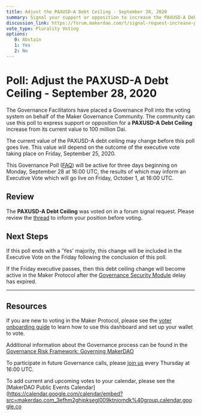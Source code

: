 ```yaml
---
title: Adjust the PAXUSD-A Debt Ceiling - September 28, 2020
summary: Signal your support or opposition to increase the PAXUSD-A Debt Ceiling from its current value to 100 million Dai
discussion_link: https://forum.makerdao.com/t/signal-request-increase-paxusd-a-debt-ceiling/4263
vote_type: Plurality Voting
options:
   0: Abstain
   1: Yes
   2: No
---
```

# Poll: Adjust the PAXUSD-A Debt Ceiling - September 28, 2020

The Governance Facilitators have placed a Governance Poll into the voting system on behalf of the Maker Governance Community. The community can use this poll to express support or opposition for a **PAXUSD-A Debt Ceiling** increase from its current value to 100 million Dai.

The current value of the PAXUSD-A debt ceiling may change before this poll goes live. This value will depend on the outcome of the executive vote taking place on Friday, September 25, 2020.

This Governance Poll ([FAQ](https://community-development.makerdao.com/makerdao-scd-faqs/scd-faqs/governance)) will be active for three days beginning on Monday, September 28 at 16:00 UTC, the results of which may inform an Executive Vote which will go live on Friday, October 1, at 16:00 UTC.

## Review

The **PAXUSD-A Debt Ceiling** was voted on in a forum signal request. Please review the [thread](https://forum.makerdao.com/t/signal-request-increase-paxusd-a-debt-ceiling/4263) to inform your position before voting.

## Next Steps

If this poll ends with a 'Yes' majority, this change will be included in the Executive Vote on the Friday following the conclusion of this poll. 

If the Friday executive passes, then this debt ceiling change will become active in the Maker Protocol after the [Governance Security Module](https://forum.makerdao.com/tag/govsec-module) delay has expired.

---

## Resources

If you are new to voting in the Maker Protocol, please see the [voter onboarding guide](https://community-development.makerdao.com/onboarding/voter-onboarding) to learn how to use this dashboard and set up your wallet to vote.

Additional information about the Governance process can be found in the [Governance Risk Framework: Governing MakerDAO](https://community-development.makerdao.com/governance/governance-risk-framework)

To participate in future Governance calls, please [join us](https://community-development.makerdao.com/governance/governance-and-risk-meetings) every Thursday at 16:00 UTC.

To add current and upcoming votes to your calendar, please see the [MakerDAO Public Events Calendar](https://calendar.google.com/calendar/embed?src=makerdao.com_3efhm2ghipksegl009ktniomdk%40group.calendar.google.co
